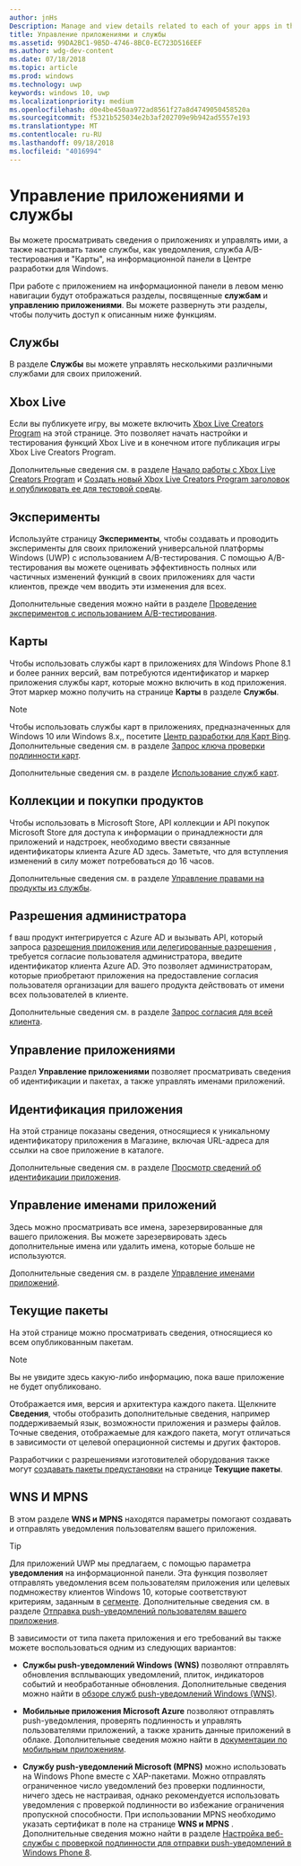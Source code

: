 ```yaml
---
author: jnHs
Description: Manage and view details related to each of your apps in the Windows Dev Center dashboard, and configure services such as A/B testing and maps.
title: Управление приложениями и службы
ms.assetid: 99DA2BC1-9B5D-4746-8BC0-EC723D516EEF
ms.author: wdg-dev-content
ms.date: 07/18/2018
ms.topic: article
ms.prod: windows
ms.technology: uwp
keywords: windows 10, uwp
ms.localizationpriority: medium
ms.openlocfilehash: d0e4be450aa972ad8561f27a8d4749050458520a
ms.sourcegitcommit: f5321b525034e2b3af202709e9b942ad5557e193
ms.translationtype: MT
ms.contentlocale: ru-RU
ms.lasthandoff: 09/18/2018
ms.locfileid: "4016994"
---
```

# <a name="app-management-and-services"></a>Управление приложениями и службы

Вы можете просматривать сведения о приложениях и управлять ими, а также настраивать такие службы, как уведомления, служба A/B-тестирования и "Карты", на информационной панели в Центре разработки для Windows.

При работе с приложением на информационной панели в левом меню навигации будут отображаться разделы, посвященные **службам** и **управлению приложениями**. Вы можете развернуть эти разделы, чтобы получить доступ к описанным ниже функциям.

## <a name="services"></a>Службы

В разделе **Службы** вы можете управлять несколькими различными службами для своих приложений.

## <a name="xbox-live"></a>Xbox Live

Если вы публикуете игру, вы можете включить [Xbox Live Creators Program](http://xbox.com/developers/creators-program) на этой странице. Это позволяет начать настройки и тестирования функций Xbox Live и в конечном итоге публикация игры Xbox Live Creators Program.

Дополнительные сведения см. в разделе [Начало работы с Xbox Live Creators Program](../xbox-live/get-started-with-creators/get-started-with-xbox-live-creators.md) и [Создать новый Xbox Live Creators Program заголовок и опубликовать ее для тестовой среды](../xbox-live/get-started-with-creators/create-and-test-a-new-creators-title.md).

## <a name="experimentation"></a>Эксперименты

Используйте страницу **Эксперименты**, чтобы создавать и проводить эксперименты для своих приложений универсальной платформы Windows (UWP) с использованием A/B-тестирования. С помощью A/B-тестирования вы можете оценивать эффективность полных или частичных изменений функций в своих приложениях для части клиентов, прежде чем вводить эти изменения для всех.

Дополнительные сведения можно найти в разделе [Проведение экспериментов с использованием A/B-тестирования](../monetize/run-app-experiments-with-a-b-testing.md).

## <a name="maps"></a>Карты

Чтобы использовать службы карт в приложениях для Windows Phone 8.1 и более ранних версий, вам потребуются идентификатор и маркер приложения службы карт, которые можно включить в код приложения. Этот маркер можно получить на странице **Карты** в разделе **Службы**.

> [!NOTE]
> Чтобы использовать службы карт в приложениях, предназначенных для Windows 10 или Windows 8.x,, посетите [Центр разработки для Карт Bing](http://go.microsoft.com/fwlink/p/?LinkId=614880). Дополнительные сведения см. в разделе [Запрос ключа проверки подлинности карт](https://docs.microsoft.com/windows/uwp/maps-and-location/authentication-key).

Дополнительные сведения см. в разделе [Использование служб карт](use-map-services.md).

## <a name="product-collections-and-purchases"></a>Коллекции и покупки продуктов

Чтобы использовать в Microsoft Store, API коллекции и API покупок Microsoft Store для доступа к информации о принадлежности для приложений и надстроек, необходимо ввести связанные идентификаторы клиента Azure AD здесь. Заметьте, что для вступления изменений в силу может потребоваться до 16 часов.

Дополнительные сведения см. в разделе [Управление правами на продукты из службы](../monetize/view-and-grant-products-from-a-service.md).

## <a name="administrator-consent"></a>Разрешения администратора

f ваш продукт интегрируется с Azure AD и вызывать API, который запроса [разрешения приложения или делегированные разрешения](https://developer.microsoft.com/graph/docs/concepts/permissions_reference) , требуется согласие пользователя администратора, введите идентификатор клиента Azure AD. Это позволяет администраторам, которые приобретают приложения на предоставление согласия пользователя организации для вашего продукта действовать от имени всех пользователей в клиенте.

Дополнительные сведения см. в разделе [Запрос согласия для всей клиента](https://docs.microsoft.com/en-us/azure/active-directory/develop/active-directory-v2-scopes#requesting-consent-for-an-entire-tenant).

## <a name="app-management"></a>Управление приложениями

Раздел **Управление приложениями** позволяет просматривать сведения об идентификации и пакетах, а также управлять именами приложений.

## <a name="app-identity"></a>Идентификация приложения

На этой странице показаны сведения, относящиеся к уникальному идентификатору приложения в Магазине, включая URL-адреса для ссылки на свое приложение в каталоге.

Дополнительные сведения см. в разделе [Просмотр сведений об идентификации приложения](view-app-identity-details.md).

## <a name="manage-app-names"></a>Управление именами приложений

Здесь можно просматривать все имена, зарезервированные для вашего приложения. Вы можете зарезервировать здесь дополнительные имена или удалить имена, которые больше не используются.

Дополнительные сведения см. в разделе [Управление именами приложений](manage-app-names.md).

## <a name="current-packages"></a>Текущие пакеты

На этой странице можно просматривать сведения, относящиеся ко всем опубликованным пакетам.

> [!NOTE]
> Вы не увидите здесь какую-либо информацию, пока ваше приложение не будет опубликовано.

Отображается имя, версия и архитектура каждого пакета. Щелкните **Сведения**, чтобы отобразить дополнительные сведения, например поддерживаемый язык, возможности приложения и размеры файлов. Точные сведения, отображаемые для каждого пакета, могут отличаться в зависимости от целевой операционной системы и других факторов. 

Разработчики с разрешениями изготовителей оборудования также могут [создавать пакеты предустановки](generate-preinstall-packages-for-oems.md) на странице **Текущие пакеты**.

## <a name="wnsmpns"></a>WNS И MPNS

В этом разделе **WNS и MPNS** находятся параметры помогают создавать и отправлять уведомления пользователям вашего приложения. 

> [!TIP]
> Для приложений UWP мы предлагаем, с помощью параметра **уведомления** на информационной панели. Эта функция позволяет отправлять уведомления всем пользователям приложения или целевых подмножеству клиентов Windows 10, которые соответствуют критериям, заданным в [сегменте](create-customer-segments.md). Дополнительные сведения см. в разделе [Отправка push-уведомлений пользователям вашего приложения](send-push-notifications-to-your-apps-customers.md).

В зависимости от типа пакета приложения и его требований вы также можете воспользоваться одним из следующих вариантов: 

-   **Службы push-уведомлений Windows (WNS)** позволяют отправлять обновления всплывающих уведомлений, плиток, индикаторов событий и необработанные обновления. Дополнительные сведения можно найти в [обзоре служб push-уведомлений Windows (WNS)](../design/shell/tiles-and-notifications/windows-push-notification-services--wns--overview.md).

-   **Мобильные приложения Microsoft Azure** позволяют отправлять push-уведомления, проверять подлинность и управлять пользователями приложений, а также хранить данные приложений в облаке. Дополнительные сведения можно найти в [документации по мобильным приложениям](http://go.microsoft.com/fwlink/p/?LinkId=221116).

-   **Службу push-уведомлений Microsoft (MPNS)** можно использовать на Windows Phone вместе с XAP-пакетами. Можно отправлять ограниченное число уведомлений без проверки подлинности, ничего здесь не настраивая, однако рекомендуется использовать уведомления с проверкой подлинности во избежание ограничения пропускной способности. При использовании MPNS необходимо указать сертификат в поле на странице **WNS и MPNS** . Дополнительные сведения можно найти в разделе [Настройка веб-службы с проверкой подлинности для отправки push-уведомлений в Windows Phone 8](http://go.microsoft.com/fwlink/p/?LinkId=528736).
 

 
